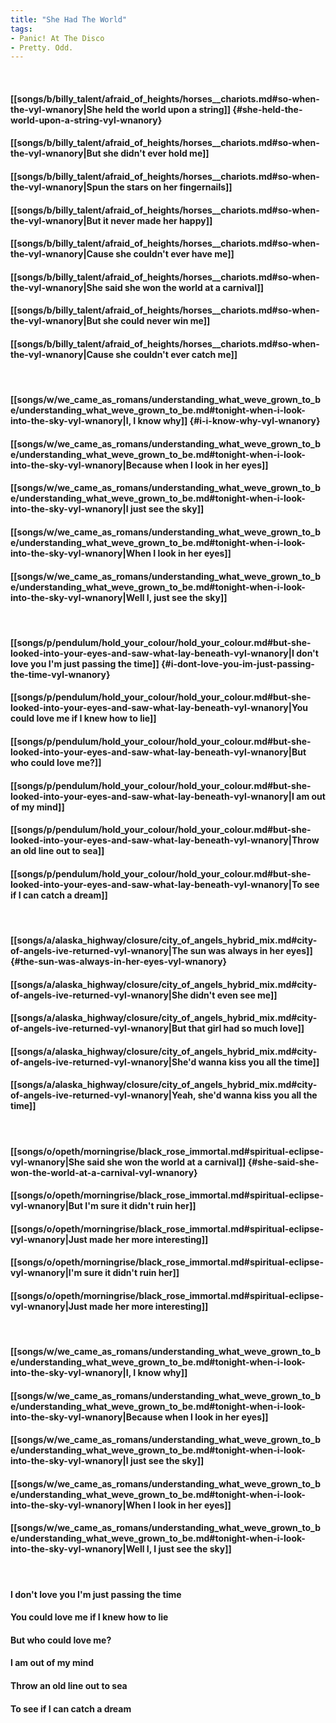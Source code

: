 ```yaml
---
title: "She Had The World"
tags:
- Panic! At The Disco
- Pretty. Odd.
---
```

&nbsp;
#### [[songs/b/billy_talent/afraid_of_heights/horses__chariots.md#so-when-the-vyl-wnanory|She held the world upon a string]] {#she-held-the-world-upon-a-string-vyl-wnanory}
#### [[songs/b/billy_talent/afraid_of_heights/horses__chariots.md#so-when-the-vyl-wnanory|But she didn't ever hold me]]
#### [[songs/b/billy_talent/afraid_of_heights/horses__chariots.md#so-when-the-vyl-wnanory|Spun the stars on her fingernails]]
#### [[songs/b/billy_talent/afraid_of_heights/horses__chariots.md#so-when-the-vyl-wnanory|But it never made her happy]]
#### [[songs/b/billy_talent/afraid_of_heights/horses__chariots.md#so-when-the-vyl-wnanory|Cause she couldn't ever have me]]
#### [[songs/b/billy_talent/afraid_of_heights/horses__chariots.md#so-when-the-vyl-wnanory|She said she won the world at a carnival]]
#### [[songs/b/billy_talent/afraid_of_heights/horses__chariots.md#so-when-the-vyl-wnanory|But she could never win me]]
#### [[songs/b/billy_talent/afraid_of_heights/horses__chariots.md#so-when-the-vyl-wnanory|Cause she couldn't ever catch me]]
&nbsp;
#### [[songs/w/we_came_as_romans/understanding_what_weve_grown_to_be/understanding_what_weve_grown_to_be.md#tonight-when-i-look-into-the-sky-vyl-wnanory|I, I know why]] {#i-i-know-why-vyl-wnanory}
#### [[songs/w/we_came_as_romans/understanding_what_weve_grown_to_be/understanding_what_weve_grown_to_be.md#tonight-when-i-look-into-the-sky-vyl-wnanory|Because when I look in her eyes]]
#### [[songs/w/we_came_as_romans/understanding_what_weve_grown_to_be/understanding_what_weve_grown_to_be.md#tonight-when-i-look-into-the-sky-vyl-wnanory|I just see the sky]]
#### [[songs/w/we_came_as_romans/understanding_what_weve_grown_to_be/understanding_what_weve_grown_to_be.md#tonight-when-i-look-into-the-sky-vyl-wnanory|When I look in her eyes]]
#### [[songs/w/we_came_as_romans/understanding_what_weve_grown_to_be/understanding_what_weve_grown_to_be.md#tonight-when-i-look-into-the-sky-vyl-wnanory|Well I, just see the sky]]
&nbsp;
#### [[songs/p/pendulum/hold_your_colour/hold_your_colour.md#but-she-looked-into-your-eyes-and-saw-what-lay-beneath-vyl-wnanory|I don't love you I'm just passing the time]] {#i-dont-love-you-im-just-passing-the-time-vyl-wnanory}
#### [[songs/p/pendulum/hold_your_colour/hold_your_colour.md#but-she-looked-into-your-eyes-and-saw-what-lay-beneath-vyl-wnanory|You could love me if I knew how to lie]]
#### [[songs/p/pendulum/hold_your_colour/hold_your_colour.md#but-she-looked-into-your-eyes-and-saw-what-lay-beneath-vyl-wnanory|But who could love me?]]
#### [[songs/p/pendulum/hold_your_colour/hold_your_colour.md#but-she-looked-into-your-eyes-and-saw-what-lay-beneath-vyl-wnanory|I am out of my mind]]
#### [[songs/p/pendulum/hold_your_colour/hold_your_colour.md#but-she-looked-into-your-eyes-and-saw-what-lay-beneath-vyl-wnanory|Throw an old line out to sea]]
#### [[songs/p/pendulum/hold_your_colour/hold_your_colour.md#but-she-looked-into-your-eyes-and-saw-what-lay-beneath-vyl-wnanory|To see if I can catch a dream]]
&nbsp;
#### [[songs/a/alaska_highway/closure/city_of_angels_hybrid_mix.md#city-of-angels-ive-returned-vyl-wnanory|The sun was always in her eyes]] {#the-sun-was-always-in-her-eyes-vyl-wnanory}
#### [[songs/a/alaska_highway/closure/city_of_angels_hybrid_mix.md#city-of-angels-ive-returned-vyl-wnanory|She didn't even see me]]
#### [[songs/a/alaska_highway/closure/city_of_angels_hybrid_mix.md#city-of-angels-ive-returned-vyl-wnanory|But that girl had so much love]]
#### [[songs/a/alaska_highway/closure/city_of_angels_hybrid_mix.md#city-of-angels-ive-returned-vyl-wnanory|She'd wanna kiss you all the time]]
#### [[songs/a/alaska_highway/closure/city_of_angels_hybrid_mix.md#city-of-angels-ive-returned-vyl-wnanory|Yeah, she'd wanna kiss you all the time]]
&nbsp;
#### [[songs/o/opeth/morningrise/black_rose_immortal.md#spiritual-eclipse-vyl-wnanory|She said she won the world at a carnival]] {#she-said-she-won-the-world-at-a-carnival-vyl-wnanory}
#### [[songs/o/opeth/morningrise/black_rose_immortal.md#spiritual-eclipse-vyl-wnanory|But I'm sure it didn't ruin her]]
#### [[songs/o/opeth/morningrise/black_rose_immortal.md#spiritual-eclipse-vyl-wnanory|Just made her more interesting]]
#### [[songs/o/opeth/morningrise/black_rose_immortal.md#spiritual-eclipse-vyl-wnanory|I'm sure it didn't ruin her]]
#### [[songs/o/opeth/morningrise/black_rose_immortal.md#spiritual-eclipse-vyl-wnanory|Just made her more interesting]]
&nbsp;
#### [[songs/w/we_came_as_romans/understanding_what_weve_grown_to_be/understanding_what_weve_grown_to_be.md#tonight-when-i-look-into-the-sky-vyl-wnanory|I, I know why]]
#### [[songs/w/we_came_as_romans/understanding_what_weve_grown_to_be/understanding_what_weve_grown_to_be.md#tonight-when-i-look-into-the-sky-vyl-wnanory|Because when I look in her eyes]]
#### [[songs/w/we_came_as_romans/understanding_what_weve_grown_to_be/understanding_what_weve_grown_to_be.md#tonight-when-i-look-into-the-sky-vyl-wnanory|I just see the sky]]
#### [[songs/w/we_came_as_romans/understanding_what_weve_grown_to_be/understanding_what_weve_grown_to_be.md#tonight-when-i-look-into-the-sky-vyl-wnanory|When I look in her eyes]]
#### [[songs/w/we_came_as_romans/understanding_what_weve_grown_to_be/understanding_what_weve_grown_to_be.md#tonight-when-i-look-into-the-sky-vyl-wnanory|Well I, I just see the sky]]
&nbsp;
#### I don't love you I'm just passing the time
#### You could love me if I knew how to lie
#### But who could love me?
#### I am out of my mind
#### Throw an old line out to sea
#### To see if I can catch a dream
